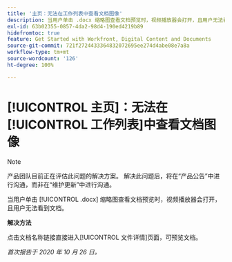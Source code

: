 ```yaml
---
title: '主页：无法在工作列表中查看文档图像'
description: 当用户单击 .docx 缩略图查看文档预览时，视频播放器会打开，且用户无法看到文档。
exl-id: 63b02355-0857-4da2-98d4-190ed4219b89
hidefromtoc: true
feature: Get Started with Workfront, Digital Content and Documents
source-git-commit: 721f2724433364832072695ee274d4abe08e7a8a
workflow-type: tm+mt
source-wordcount: '126'
ht-degree: 100%

---
```


# [!UICONTROL 主页]：无法在[!UICONTROL 工作列表]中查看文档图像

<!--Article created by request-->

>[!NOTE]
>
>产品团队目前正在评估此问题的解决方案。 解决此问题后，将在“产品公告”中进行沟通，而非在“维护更新”中进行沟通。

当用户单击 [!UICONTROL .docx] 缩略图查看文档预览时，视频播放器会打开，且用户无法看到文档。

**解决方法**

点击文档名称链接直接进入[!UICONTROL 文件详情]页面，可预览文档。

_首次报告于 2020 年 10 月 26 日。_
